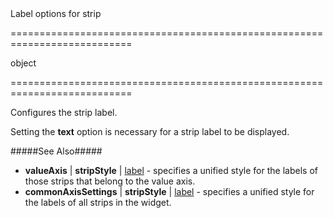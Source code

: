 <!--**
/*-------------------------------------------
    Auto-generated file. Do not modify.
-------------------------------------------

**-->
<!--d-->Label options for strip<!--/d-->
===========================================================================
<!--type-->object<!--/type-->
===========================================================================

<!--shortDescription-->
Configures the strip label.
<!--/shortDescription-->

<!--fullDescription-->
Setting the **text** option is necessary for a strip label to be displayed.

#####See Also#####
- **valueAxis** | **stripStyle** | [label](/Documentation/ApiReference/Data_Visualization_Widgets/dxChart/Configuration/valueAxis/stripStyle/label/) - specifies a unified style for the labels of those strips that belong to the value axis.
- **commonAxisSettings** | **stripStyle** | [label](/Documentation/ApiReference/Data_Visualization_Widgets/dxChart/Configuration/commonAxisSettings/stripStyle/label/) - specifies a unified style for the labels of all strips in the widget.
<!--/fullDescription-->